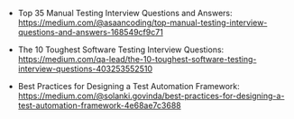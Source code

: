 - Top 35 Manual Testing Interview Questions and Answers: https://medium.com/@asaancoding/top-manual-testing-interview-questions-and-answers-168549cf9c71

- The 10 Toughest Software Testing Interview Questions: https://medium.com/qa-lead/the-10-toughest-software-testing-interview-questions-403253552510

- Best Practices for Designing a Test Automation Framework: https://medium.com/@solanki.govinda/best-practices-for-designing-a-test-automation-framework-4e68ae7c3688